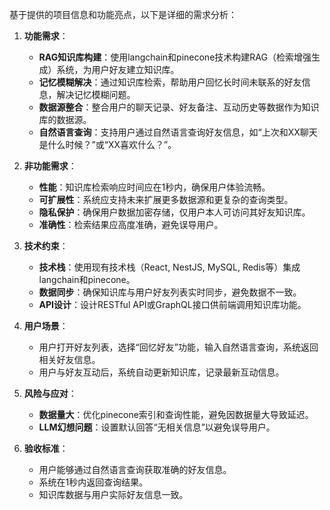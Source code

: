 基于提供的项目信息和功能亮点，以下是详细的需求分析：

1. **功能需求**：
   - **RAG知识库构建**：使用langchain和pinecone技术构建RAG（检索增强生成）系统，为用户好友建立知识库。
   - **记忆模糊解决**：通过知识库检索，帮助用户回忆长时间未联系的好友信息，解决记忆模糊问题。
   - **数据源整合**：整合用户的聊天记录、好友备注、互动历史等数据作为知识库的数据源。
   - **自然语言查询**：支持用户通过自然语言查询好友信息，如“上次和XX聊天是什么时候？”或“XX喜欢什么？”。

2. **非功能需求**：
   - **性能**：知识库检索响应时间应在1秒内，确保用户体验流畅。
   - **可扩展性**：系统应支持未来扩展更多数据源和更复杂的查询类型。
   - **隐私保护**：确保用户数据加密存储，仅用户本人可访问其好友知识库。
   - **准确性**：检索结果应高度准确，避免误导用户。

3. **技术约束**：
   - **技术栈**：使用现有技术栈（React, NestJS, MySQL, Redis等）集成langchain和pinecone。
   - **数据同步**：确保知识库与用户好友列表实时同步，避免数据不一致。
   - **API设计**：设计RESTful API或GraphQL接口供前端调用知识库功能。

4. **用户场景**：
   - 用户打开好友列表，选择“回忆好友”功能，输入自然语言查询，系统返回相关好友信息。
   - 用户与好友互动后，系统自动更新知识库，记录最新互动信息。

5. **风险与应对**：
   - **数据量大**：优化pinecone索引和查询性能，避免因数据量大导致延迟。
   - **LLM幻想问题**：设置默认回答“无相关信息”以避免误导用户。

6. **验收标准**：
   - 用户能够通过自然语言查询获取准确的好友信息。
   - 系统在1秒内返回查询结果。
   - 知识库数据与用户实际好友信息一致。